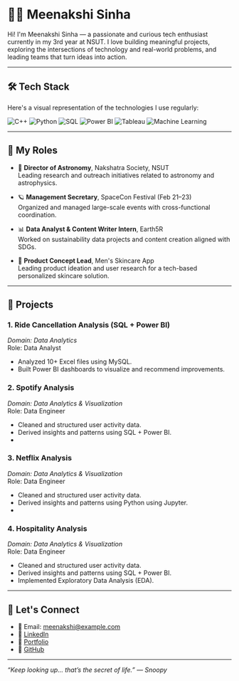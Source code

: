 # 👩‍💻 Meenakshi Sinha

Hi! I'm Meenakshi Sinha — a passionate and curious tech enthusiast currently in my 3rd year at NSUT. I love building meaningful projects, exploring the intersections of technology and real-world problems, and leading teams that turn ideas into action.

---

## 🛠 Tech Stack

Here's a visual representation of the technologies I use regularly:

![C++](https://img.shields.io/badge/C++-00599C?style=flat&logo=c%2B%2B&logoColor=white)
![Python](https://img.shields.io/badge/Python-3776AB?style=flat&logo=python&logoColor=white)
![SQL](https://img.shields.io/badge/SQL-4479A1?style=flat&logo=postgresql&logoColor=white)
![Power BI](https://img.shields.io/badge/Power%20BI-F2C811?style=flat&logo=powerbi&logoColor=black)
![Tableau](https://img.shields.io/badge/Tableau-E97627?style=flat&logo=tableau&logoColor=white)
![Machine Learning](https://img.shields.io/badge/Machine%20Learning-FF6F00?style=flat&logo=tensorflow&logoColor=white)


---

## 💼 My Roles

- 🚀 **Director of Astronomy**, Nakshatra Society, NSUT  
  Leading research and outreach initiatives related to astronomy and astrophysics.

- 🪐 **Management Secretary**, SpaceCon Festival (Feb 21–23)  
  Organized and managed large-scale events with cross-functional coordination.

- 📊 **Data Analyst & Content Writer Intern**, Earth5R  
  Worked on sustainability data projects and content creation aligned with SDGs.

- 📲 **Product Concept Lead**, Men's Skincare App  
  Leading product ideation and user research for a tech-based personalized skincare solution.

---

## 🚧 Projects

### 1. **Ride Cancellation Analysis (SQL + Power BI)**
*Domain: Data Analytics*  
Role: Data Analyst  
- Analyzed 10+ Excel files using MySQL.
- Built Power BI dashboards to visualize and recommend improvements.

### 2. **Spotify Analysis**
*Domain: Data Analytics & Visualization*  
Role: Data Engineer  
- Cleaned and structured user activity data.
- Derived insights and patterns using SQL + Power BI.
- 
### 3. **Netflix Analysis**
*Domain: Data Analytics & Visualization*  
Role: Data Engineer  
- Cleaned and structured user activity data.
- Derived insights and patterns using Python using Jupyter.
- 
### 4. **Hospitality Analysis**
*Domain: Data Analytics & Visualization*  
Role: Data Engineer  
- Cleaned and structured user activity data.
- Derived insights and patterns using SQL + Power BI.
- Implemented Exploratory Data Analysis (EDA).


---

## 🌟 Let's Connect

- 📧 Email: meenakshi@example.com  
- 🔗 [LinkedIn](https://www.linkedin.com/in/your-profile/)  
- 📁 [Portfolio](https://yourportfolio.com)  
- 🐙 [GitHub](https://github.com/yourusername)

---

_“Keep looking up… that’s the secret of life.” — Snoopy_

